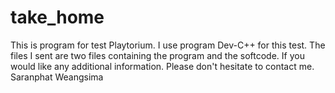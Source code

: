 # take_home
This is program for test Playtorium.
I use program Dev-C++ for this test.
The files I sent are two files containing the program and the softcode.
If you would like any additional information. Please don't hesitate to contact me. Saranphat Weangsima
